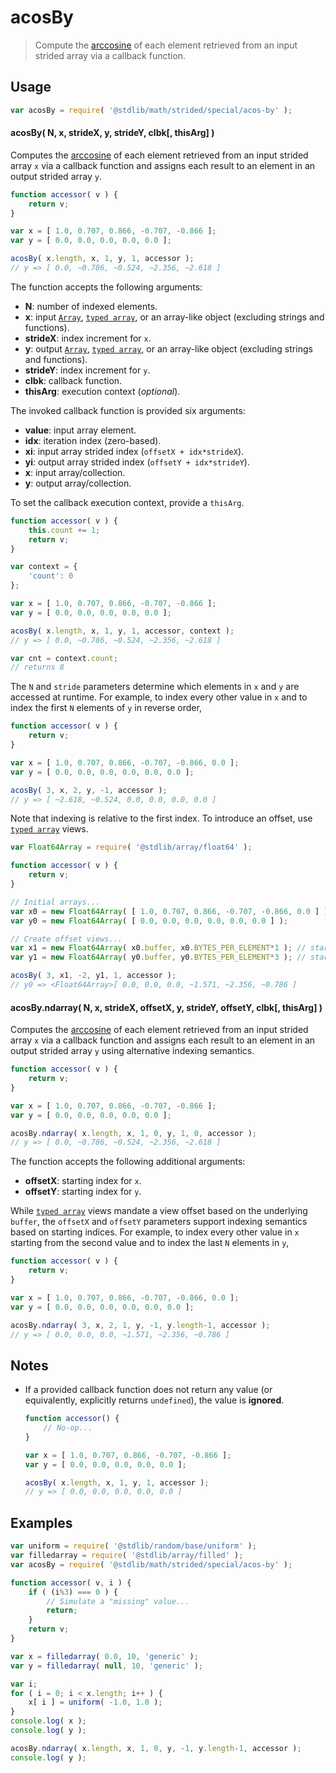 <!--

@license Apache-2.0

Copyright (c) 2021 The Stdlib Authors.

Licensed under the Apache License, Version 2.0 (the "License");
you may not use this file except in compliance with the License.
You may obtain a copy of the License at

   http://www.apache.org/licenses/LICENSE-2.0

Unless required by applicable law or agreed to in writing, software
distributed under the License is distributed on an "AS IS" BASIS,
WITHOUT WARRANTIES OR CONDITIONS OF ANY KIND, either express or implied.
See the License for the specific language governing permissions and
limitations under the License.

-->

<!-- lint disable maximum-heading-length -->

# acosBy

> Compute the [arccosine][@stdlib/math/base/special/acos] of each element retrieved from an input strided array via a callback function.

<section class="intro">

</section>

<!-- /.intro -->

<section class="usage">

## Usage

```javascript
var acosBy = require( '@stdlib/math/strided/special/acos-by' );
```

#### acosBy( N, x, strideX, y, strideY, clbk\[, thisArg] )

Computes the [arccosine][@stdlib/math/base/special/acos] of each element retrieved from an input strided array `x` via a callback function and assigns each result to an element in an output strided array `y`.

```javascript
function accessor( v ) {
    return v;
}

var x = [ 1.0, 0.707, 0.866, -0.707, -0.866 ];
var y = [ 0.0, 0.0, 0.0, 0.0, 0.0 ];

acosBy( x.length, x, 1, y, 1, accessor );
// y => [ 0.0, ~0.786, ~0.524, ~2.356, ~2.618 ]
```

The function accepts the following arguments:

-   **N**: number of indexed elements.
-   **x**: input [`Array`][mdn-array], [`typed array`][mdn-typed-array], or an array-like object (excluding strings and functions).
-   **strideX**: index increment for `x`.
-   **y**: output [`Array`][mdn-array], [`typed array`][mdn-typed-array], or an array-like object (excluding strings and functions).
-   **strideY**: index increment for `y`.
-   **clbk**: callback function.
-   **thisArg**: execution context (_optional_).

The invoked callback function is provided six arguments:

-   **value**: input array element.
-   **idx**: iteration index (zero-based).
-   **xi**: input array strided index (`offsetX + idx*strideX`).
-   **yi**: output array strided index (`offsetY + idx*strideY`).
-   **x**: input array/collection.
-   **y**: output array/collection.

To set the callback execution context, provide a `thisArg`.

```javascript
function accessor( v ) {
    this.count += 1;
    return v;
}

var context = {
    'count': 0
};

var x = [ 1.0, 0.707, 0.866, -0.707, -0.866 ];
var y = [ 0.0, 0.0, 0.0, 0.0, 0.0 ];

acosBy( x.length, x, 1, y, 1, accessor, context );
// y => [ 0.0, ~0.786, ~0.524, ~2.356, ~2.618 ]

var cnt = context.count;
// returns 8
```

The `N` and `stride` parameters determine which elements in `x` and `y` are accessed at runtime. For example, to index every other value in `x` and to index the first `N` elements of `y` in reverse order,

```javascript
function accessor( v ) {
    return v;
}

var x = [ 1.0, 0.707, 0.866, -0.707, -0.866, 0.0 ];
var y = [ 0.0, 0.0, 0.0, 0.0, 0.0, 0.0 ];

acosBy( 3, x, 2, y, -1, accessor );
// y => [ ~2.618, ~0.524, 0.0, 0.0, 0.0, 0.0 ]
```

Note that indexing is relative to the first index. To introduce an offset, use [`typed array`][mdn-typed-array] views.

```javascript
var Float64Array = require( '@stdlib/array/float64' );

function accessor( v ) {
    return v;
}

// Initial arrays...
var x0 = new Float64Array( [ 1.0, 0.707, 0.866, -0.707, -0.866, 0.0 ] );
var y0 = new Float64Array( [ 0.0, 0.0, 0.0, 0.0, 0.0, 0.0 ] );

// Create offset views...
var x1 = new Float64Array( x0.buffer, x0.BYTES_PER_ELEMENT*1 ); // start at 2nd element
var y1 = new Float64Array( y0.buffer, y0.BYTES_PER_ELEMENT*3 ); // start at 4th element

acosBy( 3, x1, -2, y1, 1, accessor );
// y0 => <Float64Array>[ 0.0, 0.0, 0.0, ~1.571, ~2.356, ~0.786 ]
```

#### acosBy.ndarray( N, x, strideX, offsetX, y, strideY, offsetY, clbk\[, thisArg] )

Computes the [arccosine][@stdlib/math/base/special/acos] of each element retrieved from an input strided array `x` via a callback function and assigns each result to an element in an output strided array `y` using alternative indexing semantics.

```javascript
function accessor( v ) {
    return v;
}

var x = [ 1.0, 0.707, 0.866, -0.707, -0.866 ];
var y = [ 0.0, 0.0, 0.0, 0.0, 0.0 ];

acosBy.ndarray( x.length, x, 1, 0, y, 1, 0, accessor );
// y => [ 0.0, ~0.786, ~0.524, ~2.356, ~2.618 ]
```

The function accepts the following additional arguments:

-   **offsetX**: starting index for `x`.
-   **offsetY**: starting index for `y`.

While [`typed array`][mdn-typed-array] views mandate a view offset based on the underlying `buffer`, the `offsetX` and `offsetY` parameters support indexing semantics based on starting indices. For example, to index every other value in `x` starting from the second value and to index the last `N` elements in `y`,

```javascript
function accessor( v ) {
    return v;
}

var x = [ 1.0, 0.707, 0.866, -0.707, -0.866, 0.0 ];
var y = [ 0.0, 0.0, 0.0, 0.0, 0.0, 0.0 ];

acosBy.ndarray( 3, x, 2, 1, y, -1, y.length-1, accessor );
// y => [ 0.0, 0.0, 0.0, ~1.571, ~2.356, ~0.786 ]
```

</section>

<!-- /.usage -->

<section class="notes">

## Notes

-   If a provided callback function does not return any value (or equivalently, explicitly returns `undefined`), the value is **ignored**.

    ```javascript
    function accessor() {
        // No-op...
    }

    var x = [ 1.0, 0.707, 0.866, -0.707, -0.866 ];
    var y = [ 0.0, 0.0, 0.0, 0.0, 0.0 ];

    acosBy( x.length, x, 1, y, 1, accessor );
    // y => [ 0.0, 0.0, 0.0, 0.0, 0.0 ]
    ```

</section>

<!-- /.notes -->

<section class="examples">

## Examples

<!-- eslint no-undef: "error" -->

```javascript
var uniform = require( '@stdlib/random/base/uniform' );
var filledarray = require( '@stdlib/array/filled' );
var acosBy = require( '@stdlib/math/strided/special/acos-by' );

function accessor( v, i ) {
    if ( (i%3) === 0 ) {
        // Simulate a "missing" value...
        return;
    }
    return v;
}

var x = filledarray( 0.0, 10, 'generic' );
var y = filledarray( null, 10, 'generic' );

var i;
for ( i = 0; i < x.length; i++ ) {
    x[ i ] = uniform( -1.0, 1.0 );
}
console.log( x );
console.log( y );

acosBy.ndarray( x.length, x, 1, 0, y, -1, y.length-1, accessor );
console.log( y );
```

</section>

<!-- /.examples -->

<section class="links">

[mdn-array]: https://developer.mozilla.org/en-US/docs/Web/JavaScript/Reference/Global_Objects/Array

[mdn-typed-array]: https://developer.mozilla.org/en-US/docs/Web/JavaScript/Reference/Global_Objects/TypedArray

[@stdlib/math/base/special/acos]: https://github.com/stdlib-js/stdlib/tree/develop/lib/node_modules/%40stdlib/math/base/special/acos

</section>

<!-- /.links -->
